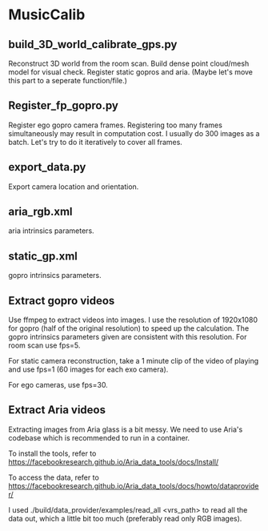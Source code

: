 # MusicCalib

## build_3D_world_calibrate_gps.py
Reconstruct 3D world from the room scan. Build dense point cloud/mesh model for visual check. 
Register static gopros and aria. (Maybe let's move this part to a seperate function/file.)

## Register_fp_gopro.py
Register ego gopro camera frames. Registering too many frames simultaneously may result in computation cost. 
I usually do 300 images as a batch. Let's try to do it iteratively to cover all frames. 

## export_data.py
Export camera location and orientation. 

## aria_rgb.xml
aria intrinsics parameters. 

## static_gp.xml
gopro intrinsics parameters. 

## Extract gopro videos 
Use ffmpeg to extract videos into images. I use the resolution of 1920x1080 for gopro (half of the original resolution) to speed up the calculation. The gopro intrinsics parameters given are consistent with this resolution. 
For room scan use fps=5.

For static camera reconstruction, take a 1 minute clip of the video of playing and use fps=1 (60 images for each exo camera).

For ego cameras, use fps=30.

## Extract Aria videos 
Extracting images from Aria glass is a bit messy. We need to use Aria's codebase which is recommended to run in a container. 

To install the tools, refer to https://facebookresearch.github.io/Aria_data_tools/docs/Install/

To access the data, refer to https://facebookresearch.github.io/Aria_data_tools/docs/howto/dataprovider/

I used ./build/data_provider/examples/read_all <vrs_path> to read all the data out, which a little bit too much (preferably read only RGB images).

